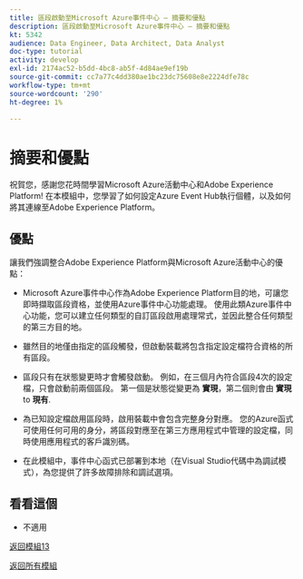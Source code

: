 ```yaml
---
title: 區段啟動至Microsoft Azure事件中心 — 摘要和優點
description: 區段啟動至Microsoft Azure事件中心 — 摘要和優點
kt: 5342
audience: Data Engineer, Data Architect, Data Analyst
doc-type: tutorial
activity: develop
exl-id: 2174ac52-b5dd-4bc8-ab5f-4d84ae9ef19b
source-git-commit: cc7a77c4dd380ae1bc23dc75608e8e2224dfe78c
workflow-type: tm+mt
source-wordcount: '290'
ht-degree: 1%

---
```


# 摘要和優點

祝賀您，感謝您花時間學習Microsoft Azure活動中心和Adobe Experience Platform!
在本模組中，您學習了如何設定Azure Event Hub執行個體，以及如何將其連線至Adobe Experience Platform。

## 優點

讓我們強調整合Adobe Experience Platform與Microsoft Azure活動中心的優點：

- Microsoft Azure事件中心作為Adobe Experience Platform目的地，可讓您即時擷取區段資格，並使用Azure事件中心功能處理。 使用此類Azure事件中心功能，您可以建立任何類型的自訂區段啟用處理常式，並因此整合任何類型的第三方目的地。

- 雖然目的地僅由指定的區段觸發，但啟動裝載將包含指定設定檔符合資格的所有區段。

- 區段只有在狀態變更時才會觸發啟動。 例如，在三個月內符合區段4次的設定檔，只會啟動前兩個區段。 第一個是狀態從變更為 **實現**，第二個則會由 **實現** to **現有**.

- 為已知設定檔啟用區段時，啟用裝載中會包含完整身分對應。 您的Azure函式可使用任何可用的身分，將區段對應至在第三方應用程式中管理的設定檔，同時使用應用程式的客戶識別碼。

- 在此模組中，事件中心函式已部署到本地（在Visual Studio代碼中為調試模式），為您提供了許多故障排除和調試選項。

## 看看這個

- 不適用

[返回模組13](./segment-activation-microsoft-azure-eventhub.md)

[返回所有模組](./../../overview.md)
